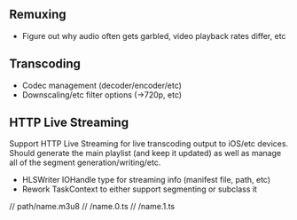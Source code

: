 ## Remuxing

* Figure out why audio often gets garbled, video playback rates differ, etc

## Transcoding

* Codec management (decoder/encoder/etc)
* Downscaling/etc filter options (->720p, etc)

## HTTP Live Streaming

Support HTTP Live Streaming for live transcoding output to iOS/etc devices.
Should generate the main playlist (and keep it updated) as well as manage all
of the segment generation/writing/etc.

* HLSWriter IOHandle type for streaming info (manifest file, path, etc)
* Rework TaskContext to either support segmenting or subclass it

// path/name.m3u8
//     /name.0.ts
//     /name.1.ts
